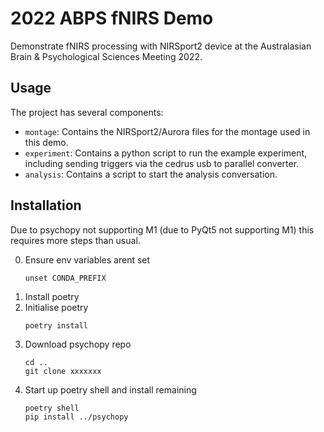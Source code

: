 # 2022 ABPS fNIRS Demo
Demonstrate fNIRS processing with NIRSport2 device at the Australasian Brain & Psychological Sciences Meeting 2022.


## Usage

The project has several components:
* `montage`: Contains the NIRSport2/Aurora files for the montage used in this demo.
* `experiment`: Contains a python script to run the example experiment,
   including sending triggers via the cedrus usb to parallel converter.
* `analysis`: Contains a script to start the analysis conversation.


## Installation

Due to psychopy not supporting M1 (due to PyQt5 not supporting M1)
this requires more steps than usual.

0. Ensure env variables arent set
   ```console
   unset CONDA_PREFIX
   ```
1. Install poetry
2. Initialise poetry
   ```console
   poetry install
   ```
3. Download psychopy repo
   ```console
   cd ..
   git clone xxxxxxx
   ```
3. Start up poetry shell and install remaining 
   ```console
   poetry shell
   pip install ../psychopy
   ```
   
